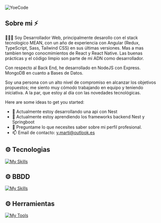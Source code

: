 
![YoeCode](https://github.com/user-attachments/assets/2e6504a6-b106-4415-89b3-28406164af87)

## Sobre mi ⚡

👨🏽‍💻 Soy Desarrollador Web, principalmente desarollo con el stack tecnologico MEAN, con un año de experiencia con Angular (Redux, TypeScript, Sass, Tailwind CSS) en sus últimas versiones. Mas a mas tambien tengo conocmimientos de React y React Native. Las buenas prácticas y el código limpio son parte de mi ADN como desarrollador.

Con respecto al Back End, he desarrollado en NodeJS con Express. MongoDB en cuanto a Bases de Datos.

Soy una persona con un alto nivel de compromiso en alcanzar los objetivos propuestos; me siento muy cómodo trabajando en equipo y teniendo iniciativa. A la par, que estoy al día con las novedades tecnológicas.

Here are some ideas to get you started:

- 🔭 Actualmente estoy desarrollando una api con Nest
- 🌱 Actualmente estoy aprendiendo los frameworks backend Nest y Springboot
- 💬 Preguntame lo que necesites saber sobre mi perfil profesional.
- 📫 Email de contacto: y.marti@outlook.es


## ⚙️ Tecnologias

[![My Skills](https://skillicons.dev/icons?i=angular,javascript,css,sass,html,typescript,redux,bootstrap,tailwind,java,nodejs,express,docker,netlify,git,materialui,nestjs,npm,react&theme=light&perline=6)](https://skillicons.dev)

## ⚙️ BBDD
[![My Skills](https://skillicons.dev/icons?i=mongodb,mysql&theme=light)](https://skillicons.dev)

## ⚙️ Herramientas

[![My Tools](https://skillicons.dev/icons?i=vscode,bitbucket,figma,github,gitlab,gmail&theme=light)](https://skillicons.dev)
  

